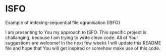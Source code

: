 # ISFO
Example of indexing-sequential file ogranisation (ISFO)

I am presenting to You my approach to ISFO. This specific project is challanging, becouse I am trying to write clean code. All of Your suggestions are welcome! 
In the next few weeks I will update this README file and hope that You will get inspired or somehow make use of this code. 
